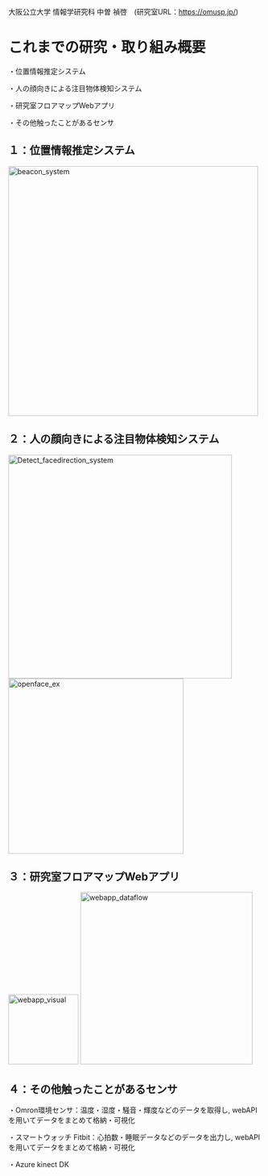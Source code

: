 大阪公立大学 情報学研究科 中曽 禎啓　(研究室URL：https://omusp.jp/)


# これまでの研究・取り組み概要

・位置情報推定システム

・人の顔向きによる注目物体検知システム

・研究室フロアマップWebアプリ

・その他触ったことがあるセンサ

## １：位置情報推定システム
<img width="496" alt="beacon_system" src="https://github.com/naka0519/naka0519/assets/71176826/f39633a6-d05d-431d-baf9-9a2da3d3d030">



## ２：人の顔向きによる注目物体検知システム
<img width="444" alt="Detect_facedirection_system" src="https://github.com/naka0519/naka0519/assets/71176826/5667036c-fc1d-4d4a-8ffa-9b2d19c5c69c">
<img width="348" alt="openface_ex" src="https://github.com/naka0519/naka0519/assets/71176826/44c7ff44-8983-436a-8959-75da2fdc6d89">



## ３：研究室フロアマップWebアプリ
<img width="139" alt="webapp_visual" src="https://github.com/naka0519/naka0519/assets/71176826/e94ec5db-4073-4470-bc6a-0ceeca04298b">
<img width="342" alt="webapp_dataflow" src="https://github.com/naka0519/naka0519/assets/71176826/1df070b0-8b7e-475b-8893-3e9555a14565">



## ４：その他触ったことがあるセンサ
・Omron環境センサ：温度・湿度・騒音・輝度などのデータを取得し, webAPIを用いてデータをまとめて格納・可視化

・スマートウォッチ Fitbit：心拍数・睡眠データなどのデータを出力し, webAPIを用いてデータをまとめて格納・可視化

・Azure kinect DK
